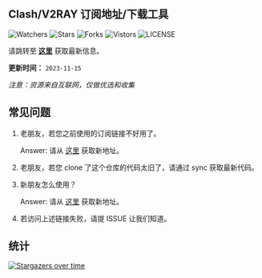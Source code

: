## Clash/V2RAY 订阅地址/下载工具
![Watchers](https://img.shields.io/github/watchers/openrunner/clash-freenode) ![Stars](https://img.shields.io/github/stars/openrunner/clash-freenode) ![Forks](https://img.shields.io/github/forks/openrunner/clash-freenode) ![Vistors](https://visitor-badge.laobi.icu/badge?page_id=openrunner.clash-freenode) ![LICENSE](https://img.shields.io/badge/license-CC%20BY--SA%204.0-green.svg)

请跳转至 [**这里**](https://freenode.openrunner.net/) 获取最新信息。

**更新时间：** `2023-11-15`

*注意：资源来自互联网，仅做优选和收集*


## 常见问题

1. 老朋友，若您之前使用的订阅链接不好用了。
   
   Answer: 请从 [这里](https://freenode.openrunner.net/) 获取新地址。

2. 老朋友，若您 clone 了这个仓库的代码太旧了，请通过 sync 获取最新代码。

3. 新朋友怎么使用？

   Answer: 请从 [这里](https://freenode.openrunner.net/) 获取新地址。

5. 若访问上述链接失败，请提 ISSUE 让我们知道。

## 统计

[![Stargazers over time](https://starchart.cc/openrunner/clash-freenode.svg)](https://starchart.cc/openrunner/clash-freenode)
